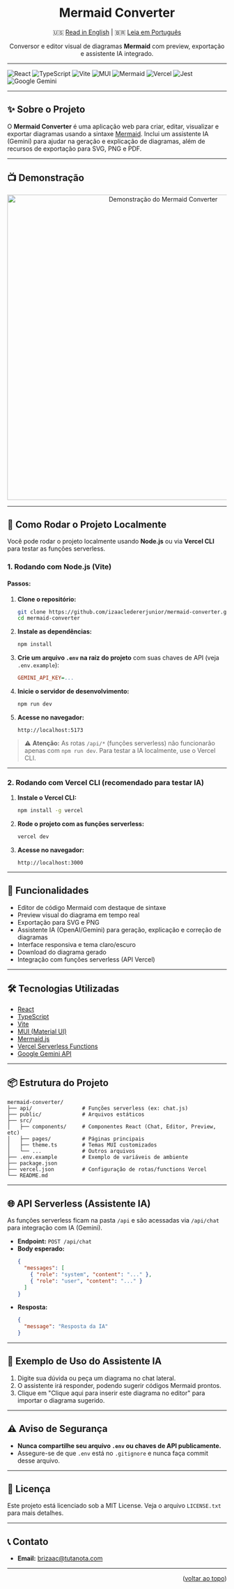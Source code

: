 <div align="center">
  <a name="readme-top"></a>

  <h1>Mermaid Converter</h1>
  🇺🇸 <a href="README.en.md">Read in English</a> | 🇧🇷 <a href="README.md">Leia em Português</a>
</p>
  <p>
     Conversor e editor visual de diagramas <b>Mermaid</b> com preview, exportação e assistente IA integrado.
  </p>
</div>

---

<p align="center">

![React](https://img.shields.io/badge/React-18.x-blue?logo=react)
![TypeScript](https://img.shields.io/badge/TypeScript-4.x-blue?logo=typescript)
![Vite](https://img.shields.io/badge/Vite-4.x-yellow?logo=vite)
![MUI](https://img.shields.io/badge/MUI-5.x-blue?logo=mui)
![Mermaid](https://img.shields.io/badge/Mermaid-10.x-brightgreen?logo=mermaid)
![Vercel](https://img.shields.io/badge/Vercel-Serverless-black?logo=vercel)
![Jest](https://img.shields.io/badge/Jest-29.x-blue?logo=jest)
![Google Gemini](https://img.shields.io/badge/Google-Gemini-blue?logo=google)

</p>

---

## ✨ Sobre o Projeto

O **Mermaid Converter** é uma aplicação web para criar, editar, visualizar e exportar diagramas usando a sintaxe [Mermaid](https://mermaid-js.github.io/).
Inclui um assistente IA (Gemini) para ajudar na geração e explicação de diagramas, além de recursos de exportação para SVG, PNG e PDF.

---

## 📺 Demonstração

<p align="center">
  <img src="./mermaid-converter.gif" alt="Demonstração do Mermaid Converter" width="700"/>
</p>

---

## 🚀 Como Rodar o Projeto Localmente

Você pode rodar o projeto localmente usando **Node.js** ou via **Vercel CLI** para testar as funções serverless.

### 1. Rodando com Node.js (Vite)

#### Passos:

1. **Clone o repositório:**

   ```bash
   git clone https://github.com/izaacledererjunior/mermaid-converter.git
   cd mermaid-converter
   ```

2. **Instale as dependências:**

   ```bash
   npm install
   ```

3. **Crie um arquivo `.env` na raiz do projeto** com suas chaves de API (veja `.env.example`):

   ```ini
   GEMINI_API_KEY=...
   ```

4. **Inicie o servidor de desenvolvimento:**

   ```bash
   npm run dev
   ```

5. **Acesse no navegador:**

   ```
   http://localhost:5173
   ```

> ⚠️ **Atenção:** As rotas `/api/*` (funções serverless) não funcionarão apenas com `npm run dev`. Para testar a IA localmente, use o Vercel CLI.

---

### 2. Rodando com Vercel CLI (recomendado para testar IA)

1. **Instale o Vercel CLI:**

   ```bash
   npm install -g vercel
   ```

2. **Rode o projeto com as funções serverless:**

   ```bash
   vercel dev
   ```

3. **Acesse no navegador:**

   ```
   http://localhost:3000
   ```

---

## 🧠 Funcionalidades

- Editor de código Mermaid com destaque de sintaxe
- Preview visual do diagrama em tempo real
- Exportação para SVG e PNG
- Assistente IA (OpenAI/Gemini) para geração, explicação e correção de diagramas
- Interface responsiva e tema claro/escuro
- Download do diagrama gerado
- Integração com funções serverless (API Vercel)

---

## 🛠️ Tecnologias Utilizadas

- [React](https://react.dev/)
- [TypeScript](https://www.typescriptlang.org/)
- [Vite](https://vitejs.dev/)
- [MUI (Material UI)](https://mui.com/)
- [Mermaid.js](https://mermaid-js.github.io/)
- [Vercel Serverless Functions](https://vercel.com/docs/functions)
- [Google Gemini API](https://ai.google.dev/)

---

## 📦 Estrutura do Projeto

```
mermaid-converter/
├── api/                # Funções serverless (ex: chat.js)
├── public/             # Arquivos estáticos
├── src/
│   ├── components/     # Componentes React (Chat, Editor, Preview, etc)
│   ├── pages/          # Páginas principais
│   ├── theme.ts        # Temas MUI customizados
│   └── ...             # Outros arquivos
├── .env.example        # Exemplo de variáveis de ambiente
├── package.json
├── vercel.json         # Configuração de rotas/functions Vercel
└── README.md
```

---

## 🌐 API Serverless (Assistente IA)

As funções serverless ficam na pasta `/api` e são acessadas via `/api/chat` para integração com IA (Gemini).

- **Endpoint:** `POST /api/chat`
- **Body esperado:**
  ```json
  {
    "messages": [
      { "role": "system", "content": "..." },
      { "role": "user", "content": "..." }
    ]
  }
  ```
- **Resposta:**
  ```json
  {
    "message": "Resposta da IA"
  }
  ```

---

## 📝 Exemplo de Uso do Assistente IA

1. Digite sua dúvida ou peça um diagrama no chat lateral.
2. O assistente irá responder, podendo sugerir códigos Mermaid prontos.
3. Clique em "Clique aqui para inserir este diagrama no editor" para importar o diagrama sugerido.

---

## ⚠️ Aviso de Segurança

- **Nunca compartilhe seu arquivo `.env` ou chaves de API publicamente.**
- Assegure-se de que `.env` está no `.gitignore` e nunca faça commit desse arquivo.

---

## 📄 Licença

Este projeto está licenciado sob a MIT License. Veja o arquivo `LICENSE.txt` para mais detalhes.

---

## 📞 Contato

- **Email:** brizaac@tutanota.com

---

<p align="right">(<a href="#readme-top">voltar ao topo</a>)</p>
